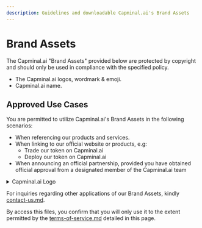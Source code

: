 ```yaml
---
description: Guidelines and downloadable Capminal.ai's Brand Assets
---
```


# Brand Assets

The Capminal.ai "Brand Assets" provided below are protected by copyright and should only be used in compliance with the specified policy.

* The Capminal.ai logos, wordmark & emoji.
* Capminal.ai name.

## Approved Use Cases

You are permitted to utilize Capminal.ai's Brand Assets in the following scenarios:

* When referencing our products and services.
* When linking to our official website or products, e.g:&#x20;
  * Trade our token on Capminal.ai
  * Deploy our token on Capminal.ai
* When announcing an official partnership, provided you have obtained official approval from a designated member of the Capminal.ai team

<details>

<summary>Capminal.ai Logo</summary>

<figure><img src="../.gitbook/assets/cap_square_1000x1000.png" alt="" width="188"><figcaption></figcaption></figure>

<figure><img src="../.gitbook/assets/cap_circle_1000x1000.png" alt="" width="188"><figcaption></figcaption></figure>

<figure><img src="../.gitbook/assets/landscape_blue_logo.png" alt=""><figcaption></figcaption></figure>

<figure><img src="../.gitbook/assets/landscape_white_logo.png" alt=""><figcaption></figcaption></figure>

</details>

For inquiries regarding other applications of our Brand Assets, kindly [contact-us.md](contact-us.md "mention").

By access this files, you confirm that you will only use it to the extent permitted by the [terms-of-service.md](terms-of-service.md "mention") detailed in this page.
